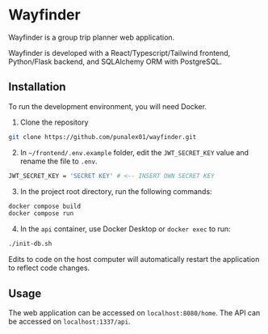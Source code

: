 # Wayfinder

Wayfinder is a group trip planner web application. 

Wayfinder is developed with a React/Typescript/Tailwind frontend, Python/Flask backend, and SQLAlchemy ORM with PostgreSQL.

## Installation

To run the development environment, you will need Docker.

1. Clone the repository
 
```bash
git clone https://github.com/punalex01/wayfinder.git
```

2. In ```~/frontend/.env.example``` folder, edit the ```JWT_SECRET_KEY``` value and rename the file to ```.env```.
```bash
JWT_SECRET_KEY = 'SECRET KEY' # <-- INSERT OWN SECRET KEY
```

3. In the project root directory, run the following commands:
```bash
docker compose build
docker compose run
```

4. In the ```api``` container, use Docker Desktop or ```docker exec``` to run:
```bash
./init-db.sh
``` 

Edits to code on the host computer will automatically restart the application to reflect code changes.

## Usage
The web application can be accessed on ```localhost:8080/home```. The API can be accessed on ```localhost:1337/api```.